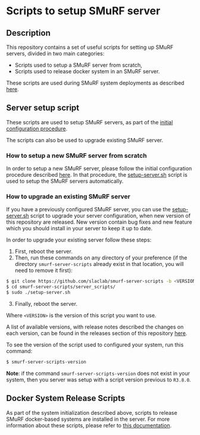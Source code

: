 # Scripts to setup SMuRF server

## Description

This repository contains a set of useful scripts for setting up SMuRF servers, divided in two main categories:
- Scripts used to setup a SMuRF server from scratch,
- Scripts used to release docker system in an SMuRF server.

These scripts are used during SMuRF system deployments as described [here](https://confluence.slac.stanford.edu/display/SMuRF/SMuRF+Deployment).

## Server setup script

These scripts are used to setup SMuRF servers, as part of the [initial configuration procedure](https://confluence.slac.stanford.edu/display/SMuRF/SMuRF+System+Initial+Configuration).

The scripts can also be used to upgrade existing SMuRF server.

### How to setup a new SMuRF server from scratch

In order to setup a new SMuRF server, please follow the initial configuration procedure described [here](https://confluence.slac.stanford.edu/display/SMuRF/SMuRF+System+Initial+Configuration). In that procedure, the [setup-server.sh](server_scripts/setup-server.sh) script is used to setup the SMuRF servers automatically.

### How to upgrade an existing SMuRF server

If you have a previously configured SMuRF server, you can use the [setup-server.sh](server_scripts/setup-server.sh) script to upgrade your server configuration, when new version of this repository are released. New version contain bug fixes and new feature which you should install in your server to keep it up to date.

In order to upgrade your existing server follow these steps:

1. First, reboot the server.
2. Then, run these commands on any directory of your preference (if the directory `smurf-server-scripts` already exist in that location, you will need to remove it first):
```bash
$ git clone https://github.com/slaclab/smurf-server-scripts -b <VERSION>
$ cd smurf-server-scripts/server_scripts/
$ sudo ./setup-server.sh
```
3. Finally, reboot the server.

Where `<VERSION>` is the version of this script you want to use.

A list of available versions, with release notes described the changes on each version, can be found in the releases section of this repository [here](https://github.com/slaclab/smurf-server-scripts/releases).

To see the version of the script used to configured your system, run this command:
```bash
$ smurf-server-scripts-version
```

**Note**: if the command `smurf-server-scripts-version` does not exist in your system, then you server was setup with a script version previous to `R3.8.0`.

## Docker System Release Scripts

As part of the system initialization described above, scripts to release SMuRF docker-based systems are installed in the server. For more information about these scripts, please refer to [this documentation](docker_scripts/README.md).
